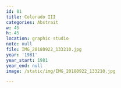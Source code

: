 ```yaml
---
id: 81
title: Colorado III
categories: Abstrait
w: 45
h: 45
location: graphic studio
note: null
file: IMG_20180922_133210.jpg
year: '1981'
year_start: 1981
year_end: null
image: /static/img/IMG_20180922_133210.jpg

---
```

